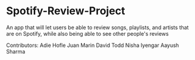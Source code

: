 # Spotify-Review-Project

An app that will let users be able to review songs, playlists, and artists that are on Spotify, while also being able to see other people's reviews

Contributors:
Adie Hofle
Juan Marin
David Todd 
Nisha Iyengar 
Aayush Sharma